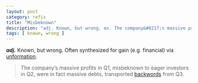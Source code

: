 ```yaml
---
layout: post
category: refix
title: "Misbeknown"
description: "adj. Known, but wrong. ex. The company&#8217;s massive profits in Q1, misbeknown to eager investors in Q2, were in fact massive debts, transported backwords from Q3."
tags: [ known, wrong ]
---
```


***adj.*** Known, but wrong. Often synthesized for gain (e.g. financial) via [unformation](/unformation).

> The company&#8217;s massive profits in Q1, misbeknown to eager investors in Q2, were in fact massive debts, transported <a title="Backwords" href="/backwords/" >backwords</a> from Q3.

